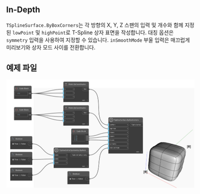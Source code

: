 ## In-Depth
`TSplineSurface.ByBoxCorners`는 각 방향의 X, Y, Z 스팬의 입력 및 개수와 함께 지정된 `lowPoint` 및 `highPoint`로 T-Spline 상자 표면을 작성합니다. 대칭 옵션은 `symmetry` 입력을 사용하여 지정할 수 있습니다. `inSmoothMode` 부울 입력은 매끄럽게 미리보기와 상자 모드 사이를 전환합니다.

## 예제 파일

![Example](./Autodesk.DesignScript.Geometry.TSpline.TSplineSurface.ByBoxCorners_img.jpg)
